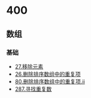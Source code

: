 # 400

## 数组

### 基础

- [27.移除元素](../leetcode/src/_27_remove_element/)
- [26.删除排序数组中的重复项](../leetcode/src/_26_remove_duplicates_from_sorted_array/)
- [80.删除排序数组中的重复项.ii](../leetcode/src/_80_remove_duplicates_from_sorted_array_ii/)
- [287.寻找重复数](../leetcode/src/_287_find_the_duplicate_number/)